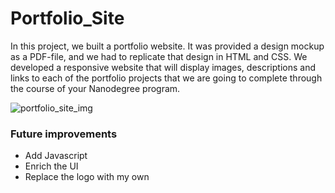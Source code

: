 # Portfolio_Site

Ιn this project, we built a portfolio website. 
It was provided a design mockup as a PDF-file, and we had to replicate that design in HTML and CSS.
We developed a responsive website that will display images, descriptions and links to each of the portfolio projects that we are going to complete through the course of your Nanodegree program.

![portfolio_site_img](https://user-images.githubusercontent.com/35920708/36986388-597643e0-20a2-11e8-8a5e-9387b07cd74b.PNG)

### Future improvements
* Add Javascript
* Enrich the UI
* Replace the logo with my own
